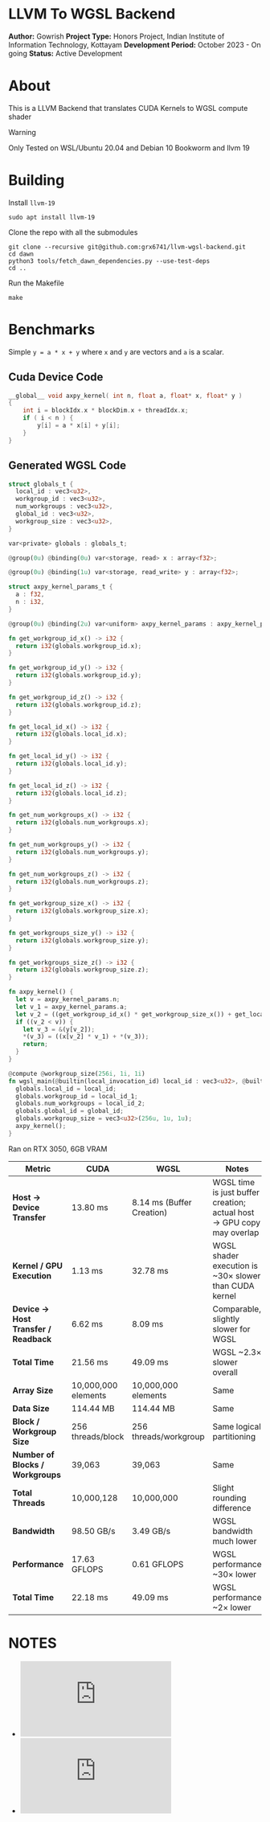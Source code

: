 # LLVM To WGSL Backend

**Author:** Gowrish
**Project Type:** Honors Project, Indian Institute of Information Technology, Kottayam
**Development Period:** October 2023 - On going
**Status:** Active Development

# About

This is a LLVM Backend that translates CUDA Kernels to WGSL compute shader

> [!WARNING]
> Only Tested on WSL/Ubuntu 20.04 and Debian 10 Bookworm and llvm 19

# Building

Install `llvm-19`

```
sudo apt install llvm-19
```

Clone the repo with all the submodules

```
git clone --recursive git@github.com:grx6741/llvm-wgsl-backend.git
cd dawn
python3 tools/fetch_dawn_dependencies.py --use-test-deps
cd ..
```

Run the Makefile

```
make
```

# Benchmarks

Simple `y = a * x + y` where `x` and `y` are vectors and `a` is a scalar.

## Cuda Device Code

```cpp
__global__ void axpy_kernel( int n, float a, float* x, float* y )
{
    int i = blockIdx.x * blockDim.x + threadIdx.x;
    if ( i < n ) {
        y[i] = a * x[i] + y[i];
    }
}
```

## Generated WGSL Code

```rust
struct globals_t {
  local_id : vec3<u32>,
  workgroup_id : vec3<u32>,
  num_workgroups : vec3<u32>,
  global_id : vec3<u32>,
  workgroup_size : vec3<u32>,
}

var<private> globals : globals_t;

@group(0u) @binding(0u) var<storage, read> x : array<f32>;

@group(0u) @binding(1u) var<storage, read_write> y : array<f32>;

struct axpy_kernel_params_t {
  a : f32,
  n : i32,
}

@group(0u) @binding(2u) var<uniform> axpy_kernel_params : axpy_kernel_params_t;

fn get_workgroup_id_x() -> i32 {
  return i32(globals.workgroup_id.x);
}

fn get_workgroup_id_y() -> i32 {
  return i32(globals.workgroup_id.y);
}

fn get_workgroup_id_z() -> i32 {
  return i32(globals.workgroup_id.z);
}

fn get_local_id_x() -> i32 {
  return i32(globals.local_id.x);
}

fn get_local_id_y() -> i32 {
  return i32(globals.local_id.y);
}

fn get_local_id_z() -> i32 {
  return i32(globals.local_id.z);
}

fn get_num_workgroups_x() -> i32 {
  return i32(globals.num_workgroups.x);
}

fn get_num_workgroups_y() -> i32 {
  return i32(globals.num_workgroups.y);
}

fn get_num_workgroups_z() -> i32 {
  return i32(globals.num_workgroups.z);
}

fn get_workgroup_size_x() -> i32 {
  return i32(globals.workgroup_size.x);
}

fn get_workgroups_size_y() -> i32 {
  return i32(globals.workgroup_size.y);
}

fn get_workgroups_size_z() -> i32 {
  return i32(globals.workgroup_size.z);
}

fn axpy_kernel() {
  let v = axpy_kernel_params.n;
  let v_1 = axpy_kernel_params.a;
  let v_2 = ((get_workgroup_id_x() * get_workgroup_size_x()) + get_local_id_x());
  if ((v_2 < v)) {
    let v_3 = &(y[v_2]);
    *(v_3) = ((x[v_2] * v_1) + *(v_3));
    return;
  }
}

@compute @workgroup_size(256i, 1i, 1i)
fn wgsl_main(@builtin(local_invocation_id) local_id : vec3<u32>, @builtin(workgroup_id) local_id_1 : vec3<u32>, @builtin(num_workgroups) local_id_2 : vec3<u32>, @builtin(global_invocation_id) global_id : vec3<u32>) {
  globals.local_id = local_id;
  globals.workgroup_id = local_id_1;
  globals.num_workgroups = local_id_2;
  globals.global_id = global_id;
  globals.workgroup_size = vec3<u32>(256u, 1u, 1u);
  axpy_kernel();
}
```

Ran on RTX 3050, 6GB VRAM

| Metric                                | CUDA                | WGSL                      | Notes                                                                 |
| ------------------------------------- | ------------------- | ------------------------- | --------------------------------------------------------------------- |
| **Host → Device Transfer**            | 13.80 ms            | 8.14 ms (Buffer Creation) | WGSL time is just buffer creation; actual host → GPU copy may overlap |
| **Kernel / GPU Execution**            | 1.13 ms             | 32.78 ms                  | WGSL shader execution is ~30× slower than CUDA kernel                 |
| **Device → Host Transfer / Readback** | 6.62 ms             | 8.09 ms                   | Comparable, slightly slower for WGSL                                  |
| **Total Time**                        | 21.56 ms            | 49.09 ms                  | WGSL ~2.3× slower overall                                             |
| **Array Size**                        | 10,000,000 elements | 10,000,000 elements       | Same                                                                  |
| **Data Size**                         | 114.44 MB           | 114.44 MB                 | Same                                                                  |
| **Block / Workgroup Size**            | 256 threads/block   | 256 threads/workgroup     | Same logical partitioning                                             |
| **Number of Blocks / Workgroups**     | 39,063              | 39,063                    | Same                                                                  |
| **Total Threads**                     | 10,000,128          | 10,000,000                | Slight rounding difference                                            |
| **Bandwidth**                         | 98.50 GB/s          | 3.49 GB/s                 | WGSL bandwidth much lower                                             |
| **Performance**                       | 17.63 GFLOPS        | 0.61 GFLOPS               | WGSL performance ~30× lower                                           |
| **Total Time**                        | 22.18 ms            | 49.09 ms                  | WGSL performance ~2× lower                                           |

# NOTES

- ![NVPTX](https://llvm.org/docs/NVPTXUsage.html)
- ![LLVM Lang Ref](https://llvm.org/docs/LangRef.html)
